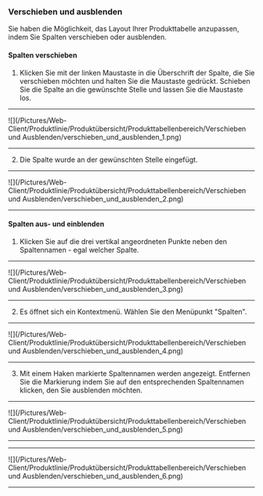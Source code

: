 ### Verschieben und ausblenden

Sie haben die Möglichkeit, das Layout Ihrer Produkttabelle anzupassen, indem Sie Spalten verschieben oder ausblenden.

#### Spalten verschieben

1) Klicken Sie mit der linken Maustaste in die Überschrift der Spalte, die Sie verschieben möchten und halten Sie die Maustaste gedrückt. Schieben Sie die Spalte an die gewünschte Stelle und lassen Sie die Maustaste los.

---
![](/Pictures/Web-Client/Produktlinie/Produktübersicht/Produkttabellenbereich/Verschieben und Ausblenden/verschieben_und_ausblenden_1.png)

---

2) Die Spalte wurde an der gewünschten Stelle eingefügt.

---
![](/Pictures/Web-Client/Produktlinie/Produktübersicht/Produkttabellenbereich/Verschieben und Ausblenden/verschieben_und_ausblenden_2.png)

---

#### Spalten aus- und einblenden

1) Klicken Sie auf die drei vertikal angeordneten Punkte neben den Spaltennamen - egal welcher Spalte.

---
![](/Pictures/Web-Client/Produktlinie/Produktübersicht/Produkttabellenbereich/Verschieben und Ausblenden/verschieben_und_ausblenden_3.png)

---

2) Es öffnet sich ein Kontextmenü. Wählen Sie den Menüpunkt "Spalten".

---
![](/Pictures/Web-Client/Produktlinie/Produktübersicht/Produkttabellenbereich/Verschieben und Ausblenden/verschieben_und_ausblenden_4.png)

---

3) Mit einem Haken markierte Spaltennamen werden angezeigt. Entfernen Sie die Markierung indem Sie auf den entsprechenden Spaltennamen klicken, den Sie ausblenden möchten.

---
![](/Pictures/Web-Client/Produktlinie/Produktübersicht/Produkttabellenbereich/Verschieben und Ausblenden/verschieben_und_ausblenden_5.png)

---

---
![](/Pictures/Web-Client/Produktlinie/Produktübersicht/Produkttabellenbereich/Verschieben und Ausblenden/verschieben_und_ausblenden_6.png)

---

